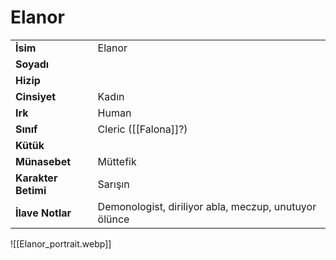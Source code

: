   
<div class="row" markdown>  
<div class="column" markdown>  
  
# Elanor   
|  |  |  
|---|---|  
| **İsim** | Elanor |  
| **Soyadı** |  |  
| **Hizip** |  |  
| **Cinsiyet** | Kadın |  
| **Irk** | Human |  
| **Sınıf** | Cleric ([[Falona]]?) |  
| **Kütük** |  |  
| **Münasebet** | Müttefik |  
| **Karakter Betimi** | Sarışın |  
| **İlave Notlar** | Demonologist, diriliyor abla, meczup, unutuyor ölünce |  
  
</div>  
<div class="column" markdown>  
![[Elanor_portrait.webp]]  
</div>  
</div>